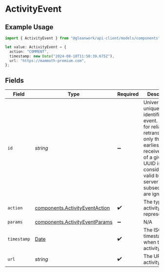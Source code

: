 # ActivityEvent

## Example Usage

```typescript
import { ActivityEvent } from "@gleanwork/api-client/models/components";

let value: ActivityEvent = {
  action: "COMMENT",
  timestamp: new Date("2024-08-18T11:58:39.675Z"),
  url: "https://mammoth-premium.com",
};
```

## Fields

| Field                                                                                                                                                                                            | Type                                                                                                                                                                                             | Required                                                                                                                                                                                         | Description                                                                                                                                                                                      |
| ------------------------------------------------------------------------------------------------------------------------------------------------------------------------------------------------ | ------------------------------------------------------------------------------------------------------------------------------------------------------------------------------------------------ | ------------------------------------------------------------------------------------------------------------------------------------------------------------------------------------------------ | ------------------------------------------------------------------------------------------------------------------------------------------------------------------------------------------------ |
| `id`                                                                                                                                                                                             | *string*                                                                                                                                                                                         | :heavy_minus_sign:                                                                                                                                                                               | Universally unique identifier of the event. To allow for reliable retransmission, only the earliest received event of a given UUID is considered valid by the server and subsequent are ignored. |
| `action`                                                                                                                                                                                         | [components.ActivityEventAction](../../models/components/activityeventaction.md)                                                                                                                 | :heavy_check_mark:                                                                                                                                                                               | The type of activity this represents.                                                                                                                                                            |
| `params`                                                                                                                                                                                         | [components.ActivityEventParams](../../models/components/activityeventparams.md)                                                                                                                 | :heavy_minus_sign:                                                                                                                                                                               | N/A                                                                                                                                                                                              |
| `timestamp`                                                                                                                                                                                      | [Date](https://developer.mozilla.org/en-US/docs/Web/JavaScript/Reference/Global_Objects/Date)                                                                                                    | :heavy_check_mark:                                                                                                                                                                               | The ISO 8601 timestamp when the activity began.                                                                                                                                                  |
| `url`                                                                                                                                                                                            | *string*                                                                                                                                                                                         | :heavy_check_mark:                                                                                                                                                                               | The URL of the activity.                                                                                                                                                                         |